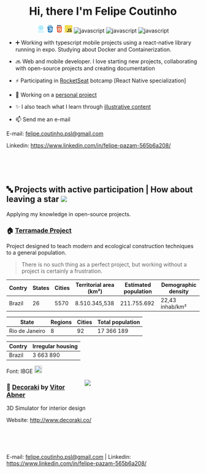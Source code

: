 <!--<img src="https://github.com/felipe-pazam/felipe-pazam/blob/main/mysvg.svg">-->

<h1 align="center" >Hi, there I'm Felipe Coutinho</h1> 
<p align="center">
<img src="https://raw.githubusercontent.com/devicons/devicon/master/icons/react/react-original-wordmark.svg" alt="react" width="20" height="20"/>
<img src="https://raw.githubusercontent.com/devicons/devicon/master/icons/css3/css3-plain-wordmark.svg" alt="css3"  width="20" height="20"/>
<img src="https://raw.githubusercontent.com/devicons/devicon/master/icons/html5/html5-original-wordmark.svg" alt="html5"  width="20" height="20"/>
<img src="https://raw.githubusercontent.com/devicons/devicon/master/icons/javascript/javascript-original.svg" alt="javascript" width="20" height="20"/>
<img src="https://iconape.com/wp-content/png_logo_vector/typescript.png" alt="javascript" width="20" height="20"/>
<img src="https://inceptum-stor.icons8.com/TErRc1E6L9wX/expoicon.jpg" alt="javascript" width="20" height="20"/>
  <img  src="https://encrypted-tbn0.gstatic.com/images?q=tbn:ANd9GcRtwtsJK-chhNdCgK9ph6iC2HHWsoBm2GeKK6dqEEHyD66fwSvvhFP62hoksbadQIyIIRA&usqp=CAU" alt="javascript" width="20" height="20"/>
</p>

   * :heavy_plus_sign: Working with typescript mobile projects using a react-native library running in expo. Studying about Docker and Containerization.

   * :soon: Web and mobile developer. I love starting new projects, collaborating <br> with open-source projects and creating documentation
   
   * ⚡ Participating in <a href="https://rocketseat.com.br/">RocketSeat</a> botcamp [React Native specialization]

   * :construction: Working on a <a href="https://github.com/felipe-pazam/Projeto-Terramade">personal project</a>
   
   * :sparkles:  I also teach what I learn through <a href="https://github.com/felipe-pazam/E-learning">illustrative content </a>
   
   * 📫 Send me an e-mail


   E-mail: felipe.coutinho.psl@gmail.com  
   
   Linkedin: https://www.linkedin.com/in/felipe-pazam-565b6a208/

<!--
<p align="center">
<img src="https://raw.githubusercontent.com/devicons/devicon/master/icons/react/react-original-wordmark.svg" alt="react" width="20" height="20"/>
<img src="https://raw.githubusercontent.com/devicons/devicon/master/icons/css3/css3-plain-wordmark.svg" alt="css3"  width="20" height="20"/>
<img src="https://raw.githubusercontent.com/devicons/devicon/master/icons/html5/html5-original-wordmark.svg" alt="html5"  width="20" height="20"/>
<img src="https://raw.githubusercontent.com/devicons/devicon/master/icons/javascript/javascript-original.svg" alt="javascript" width="20" height="20"/>
</p>-->

<br>
<br><br>






## &#128292; Projects with active participation | How about leaving a star <img src="https://github.com/felipe-pazam/felipe-pazam/blob/main/octicon.svg">

Applying my knowledge in open-source projects.

### &#127968; <a href="https://github.com/felipe-pazam/Projeto-Terramade">Terramade Project</a>

Project designed to teach modern and ecological construction techniques to a general population. 

   > There is no such thing as a perfect project, but working without a project is certainly a frustration.

Contry | States | Cities | Territorial area (km²) | Estimated population | Demographic density
---|---|---|---|---|---
Brazil | 26 | 5570 | 8.510.345,538 | 211.755.692 |  22,43 inhab/km²

State | Regions | Cities | Total population 
---|---|---|---
Rio de Janeiro | 8 | 92 | 17 366 189 

Contry | Irregular housing 
---|---
Brazil | 3 663 890

Font: IBGE <a href="https://www.ibge.gov.br/cidades-e-estados"><img src="https://cdn.icon-icons.com/icons2/602/PNG/512/External_Link_icon-icons.com_55915.png" width="20px" height="20px"></a>
  

<img src="http://www.decoraki.co/img/decoraki-full-logo.png" align="right" width="300">   

### &#127797; <a href="https://github.com/felipe-pazam/Decoraki">Decoraki</a> by <a href="https://github.com/vitorabner/decoraki">Vitor Abner</a>

3D Simulator for interior design

Website: http://www.decoraki.co/

<br>
<br>
<br>


E-mail: felipe.coutinho.psl@gmail.com | Linkedin: https://www.linkedin.com/in/felipe-pazam-565b6a208/
